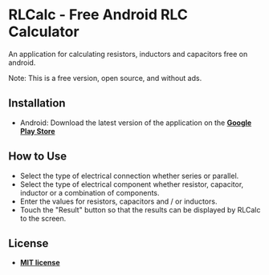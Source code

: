 # RLCalc - Free Android RLC Calculator

An application for calculating resistors, inductors and capacitors free on android.

Note: This is a free version, open source, and without ads.

## Installation

- Android: Download the latest version of the application on the  **[Google Play Store](https://play.google.com/store/apps/details?id=com.ams64.rlcalc)**

## How to Use

- Select the type of electrical connection whether series or parallel.
- Select the type of electrical component whether resistor, capacitor, inductor or a combination of components.
- Enter the values for resistors, capacitors and / or inductors.
- Touch the "Result" button so that the results can be displayed by RLCalc to the screen.

## License

- **[MIT license](http://opensource.org/licenses/mit-license.php)**
